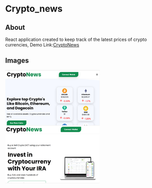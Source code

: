 # Crypto_news

## About

React application created to keep track of the latest
prices of crypto currencies,
Demo Link:<a href="cryptonews.reyane-remache.com">CryptoNews</a>
## Images
 <img src = "images/crypto_news_featured.png" width="300" >
<img src = "images/crypto_news_home.png" width="300" >

